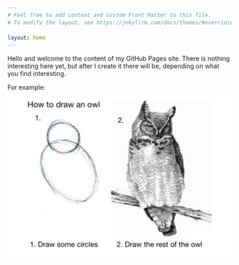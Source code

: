 ```yaml
---
# Feel free to add content and custom Front Matter to this file.
# To modify the layout, see https://jekyllrb.com/docs/themes/#overriding-theme-defaults

layout: home
---
```

Hello and welcome to the content of my GitHub Pages site. There is nothing interesting here yet, but after I create it there will be, depending on what you find interesting. 

For example:
![How to draw an owl](/assets/images/owl.png "Owl")